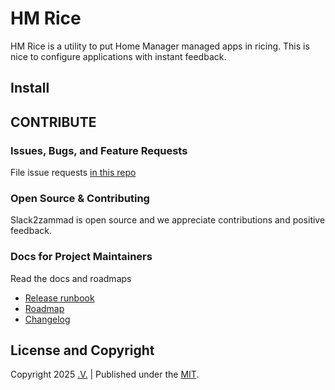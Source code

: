 # HM Rice

HM Rice is a utility to put Home Manager managed apps in ricing. This is nice
to configure applications with instant feedback.

## Install


## CONTRIBUTE

### Issues, Bugs, and Feature Requests

File issue requests [in this repo](https://github.com/mipmip/hmrice/issues/new)

### Open Source & Contributing

Slack2zammad is open source and we appreciate contributions and positive feedback.

### Docs for Project Maintainers

Read the docs and roadmaps

- [Release runbook](RELEASE-RUNBOOK.md)
- [Roadmap](TODO.md)
- [Changelog](CHANGELOG.md)

## License and Copyright

Copyright 2025 [.V.](https://technative.eu) | Published under the [MIT](LICENSE).
